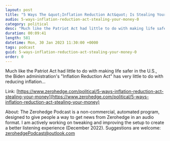 ```yaml
---
layout: post
title: "5 Ways The &quot;Inflation Reduction Act&quot; Is Stealing Your Money"
audio: 5-ways-inflation-reduction-act-stealing-your-money-0
category: political
desc: "Much like the Patriot Act had little to do with making life safer in the U.S., the Biden administration's &quot;Inflation Reduction Act&quot; has very little to do with reducing inflation..."
duration: 00:09:41
length: 581
datetime: Mon, 30 Jan 2023 11:30:00 +0000
tags: podcast
guid: 5-ways-inflation-reduction-act-stealing-your-money-0
order: 0
---
```

Much like the Patriot Act had little to do with making life safer in the U.S., the Biden administration's &quot;Inflation Reduction Act&quot; has very little to do with reducing inflation...

Link: [https://www.zerohedge.com/political/5-ways-inflation-reduction-act-stealing-your-money](https://www.zerohedge.com/political/5-ways-inflation-reduction-act-stealing-your-money)

About: The Zerohedge Podcast is a non-commercial, automated program, designed to give people a way to get news from Zerohedge in an audio format.  I am actively working on tweaking and improving the setup to create a better listening experience (December 2022).  Suggestions are welcome: [zerohedgePodcast@outlook.com](mailto:zerohedgePodcast@outlook.com)